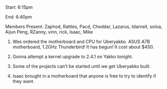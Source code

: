 Start:  6:15pm </p><p>
End:  6:40pm </p><p>
Members Present: Zaphod, Rattles, Pacd, Cheddar, Lazarus, tdarnell, soloa, Aijun Peng, RZanny, vinn, rick, Isaac, Mike </p><p>
1. Wes ordered the motherboard and CPU for Uberyakko.  ASUS A7B motherboard, 1.2GHz Thunderbird!  It has begun!  It cost about $450. </p><p>
2. Gonna attempt a kernel upgrade to 2.4.1 on Yakko tonight. </p><p>
3. Some of the projects can't be started until we get Uberyakko built. </p><p>
4. Isaac brought in a motherboard that anyone is free to try to identify  if they want. </p>
